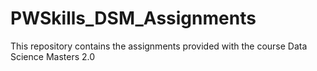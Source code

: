 # PWSkills_DSM_Assignments
This repository contains the assignments provided with the course Data Science Masters 2.0
